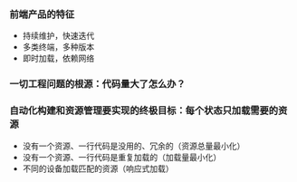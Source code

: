 ### 前端产品的特征

- 持续维护，快速迭代
- 多类终端，多种版本
- 即时加载，依赖网络


### 一切工程问题的根源：代码量大了怎么办？


### 自动化构建和资源管理要实现的终极目标：每个状态只加载需要的资源

- 没有一个资源、一行代码是没用的、冗余的（资源总量最小化）
- 没有一个资源、一行代码是重复加载的（加载量最小化）
- 不同的设备加载匹配的资源（响应式加载）
